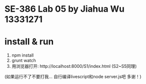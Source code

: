 # SE-386 Lab 05 by Jiahua Wu 13331271

# install & run

1. npm install
2. grunt watch
3. 用浏览器打开: http://localhost:8000/S1/index.html
    (S2~S5同理)

(如果运行不了不要打我... 自行编译livescript和node server.js吧  多谢！)